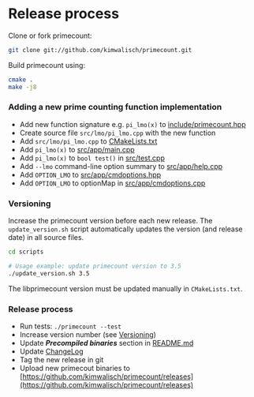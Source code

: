 Release process
===============

Clone or fork primecount:
```sh
git clone git://github.com/kimwalisch/primecount.git
```

Build primecount using:
```sh
cmake .
make -j8
```

### Adding a new prime counting function implementation

* Add new function signature e.g. ```pi_lmo(x)``` to [include/primecount.hpp](include/primecount-internal.hpp)
* Create source file ```src/lmo/pi_lmo.cpp``` with the new function
* Add ```src/lmo/pi_lmo.cpp``` to [CMakeLists.txt](CMakeLists.txt)
* Add ```pi_lmo(x)``` to [src/app/main.cpp](src/app/main.cpp)
* Add ```pi_lmo(x)``` to ```bool test()``` in [src/test.cpp](src/test.cpp)
* Add ```--lmo``` command-line option summary to [src/app/help.cpp](src/app/help.cpp)
* Add ```OPTION_LMO``` to [src/app/cmdoptions.hpp](src/app/cmdoptions.hpp)
* Add ```OPTION_LMO``` to optionMap in [src/app/cmdoptions.cpp](src/app/cmdoptions.cpp)

### Versioning

Increase the primecount version before each new release. The
```update_version.sh``` script automatically updates the version
(and release date) in all source files.

```sh
cd scripts

# Usage example: update primecount version to 3.5
./update_version.sh 3.5
```
The libprimecount version must be updated manually in ```CMakeLists.txt```.

### Release process

* Run tests: ```./primecount --test```
* Increase version number (see <a href="#versioning">Versioning</a>)
* Update _**Precompiled binaries**_ section in [README.md](README.md)
* Update [ChangeLog](ChangeLog)
* Tag the new release in git
* Upload new primecout binaries to [https://github.com/kimwalisch/primecount/releases](https://github.com/kimwalisch/primecount/releases)
